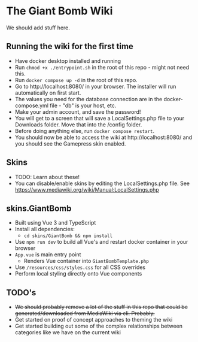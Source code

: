 # The Giant Bomb Wiki

We should add stuff here.

## Running the wiki for the first time

- Have docker desktop installed and running
- Run `chmod +x ./entrypoint.sh` in the root of this repo - might not need this.
- Run `docker compose up -d` in the root of this repo.
- Go to http://localhost:8080/ in your browser. The installer will run automatically on first start.
- The values you need for the database connection are in the docker-compose.yml file - "db" is your host, etc.
- Make your admin account, and save the password!
- You will get to a screen that will save a LocalSettings.php file to your Downloads folder. Move that into the /config folder.
- Before doing anything else, run `docker compose restart`.
- You should now be able to access the wiki at http://localhost:8080/ and you should see the Gamepress skin enabled.

## Skins

- TODO: Learn about these!
- You can disable/enable skins by editing the LocalSettings.php file. See https://www.mediawiki.org/wiki/Manual:LocalSettings.php

## skins.GiantBomb
- Built using Vue 3 and TypeScript
- Install all dependencies:
  - `cd skins/GiantBomb && npm install`
- Use `npm run dev` to build all Vue's and restart docker container in your browser
- `App.vue` is main entry point
  - Renders Vue container into `GiantBombTemplate.php`
- Use `/resources/css/styles.css` for all CSS overrides
- Perform local styling directly onto Vue components 

## TODO's

- ~~We should probably remove a lot of the stuff in this repo that could be generated/downloaded from MediaWiki via cli. Probably.~~
- Get started on proof of concept approaches to theming the wiki
- Get started building out some of the complex relationships between categories like we have on the current wiki
